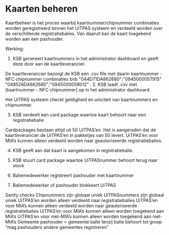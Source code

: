 ---
---

# Kaarten beheren


Kaartbeheer is het proces waarbij kaartnummer/chipnummer combinaties worden geregistreerd binnen het UiTPAS systeem en verdeeld worden over de verschillende registratiebalies. Van daaruit kan de kaart toegekend worden aan een pashouder.




Werking:
1. KSB genereert kaartnummers in het administrator dashboard en geeft deze door aan de kaartleverancier.

De kaartleverancier bezorgt de KSB een .csv file met daarin kaartnummer - NFC chipnummer combinaties
bvb
"044D71DA862680";"0945000057915"
"048526DA862680";"0945000058012"
.
2. KSB laadt .csv met [kaartnummer - NFC chipnummer] op in het administrator dashboard.

Het UiTPAS systeem checkt geldigheid en uniciteit van kaartnummers en chipnummer.

3. KSB verdeelt een card package waartoe kaart behoort naar een registratiebalie

Cardpackages bestaan altijd uit 50 UiTPAS’en. Het is aangeraden dat de kaartleverancier de UiTPAS’en in pakketjes van 50 levert. UiTPAS’en voor MIA’s kunnen alleen verdeeld worden naar geautoriseerde registratiebalies.

4. KSB geeft aan dat kaart is aangekomen in registratiebalie.

5. KSB stuurt card package waartoe UiTPASnummer behoort terug naar stock

6. Baliemedewerker registreert pashouder met kaartnummer

7. Baliemedewerker of pashouder blokkeert UiTPAS

Sanity checks
Chipnummers zijn globaal uniek
UiTPASnummers zijn globaal uniek
UiTPAS’en worden alleen verdeeld naar registratiebalies
UiTPAS’en voor MIA’s kunnen alleen verdeeld worden naar geautoriseerde registratiebalies
UiTPAS’en voor MIA’s kunnen alleen worden toegekend aan MIA’s
UiTPAS’en voor niet-MIA’s kunnen alleen worden toegekend aan niet-MIA’s
Gemeente pashouder = gemeente balie tenzij balie behoort tot groep “mag pashouders andere gemeentes registreren”
